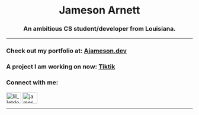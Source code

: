 <h1 align="center">Jameson Arnett</h1>
<h3 align="center">An ambitious CS student/developer from Louisiana.</h3>
<hr>

<h3>Check out my portfolio at: <a href="http://ajameson.dev">Ajameson.dev</a></h3>
<h3>A project I am working on now: <a href="https://tik-tik-two.vercel.app/">Tiktik</a></h3>

<h3 align="left">Connect with me:</h3>
<p align="left">
<a href="https://twitter.com/lil_letdown" target="blank"><img align="center" src="https://raw.githubusercontent.com/rahuldkjain/github-profile-readme-generator/master/src/images/icons/Social/twitter.svg" alt="lil_letdown" height="30" width="40" /></a>
<a href="https://linkedin.com/in/jameson-arnett-22a2a2109" target="blank"><img align="center" src="https://raw.githubusercontent.com/rahuldkjain/github-profile-readme-generator/master/src/images/icons/Social/linked-in-alt.svg" alt="jameson-arnett-22a2a2109" height="30" width="40" /></a>
</p>

<hr>

[1.2]: https://i.imgur.com/kgZriRn.png (Twitter!)
[1]: https://twitter.com/Lil_LetDown


